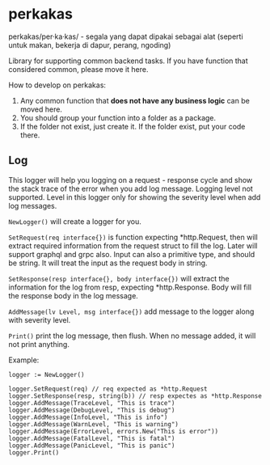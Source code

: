 # perkakas
perkakas/per·ka·kas/ - segala yang dapat dipakai sebagai alat (seperti untuk makan, bekerja di dapur, perang, ngoding)

Library for supporting common backend tasks. If you have function that considered common, please move it here.

How to develop on perkakas:
1. Any common function that **does not have any business logic** can be moved here.
2. You should group your function into a folder as a package.
3. If the folder not exist, just create it. If the folder exist, put your code there.

## Log
This logger will help you logging on a request - response cycle and show the stack trace of the error when you add log message.
Logging level not supported. Level in this logger only for showing the severity level when add log messages.

`NewLogger()` will create a logger for you.

`SetRequest(req interface{})` is function expecting *http.Request, then will extract required information from the request struct to fill the log.
Later will support graphql and grpc also.
Input can also a primitive type, and should be string. It will treat the input as the request body in string.

`SetResponse(resp interface{}, body interface{})` will extract the information for the log from resp, expecting *http.Response.
Body will fill the response body in the log message.

`AddMessage(lv Level, msg interface{})` add message to the logger along with severity level.

`Print()` print the log message, then flush. When no message added, it will not print anything.

Example:
```
logger := NewLogger()
	
logger.SetRequest(req) // req expected as *http.Request
logger.SetResponse(resp, string(b)) // resp expectes as *http.Response
logger.AddMessage(TraceLevel, "This is trace")
logger.AddMessage(DebugLevel, "This is debug")
logger.AddMessage(InfoLevel, "This is info")
logger.AddMessage(WarnLevel, "This is warning")
logger.AddMessage(ErrorLevel, errors.New("This is error"))
logger.AddMessage(FatalLevel, "This is fatal")
logger.AddMessage(PanicLevel, "This is panic")
logger.Print()
```